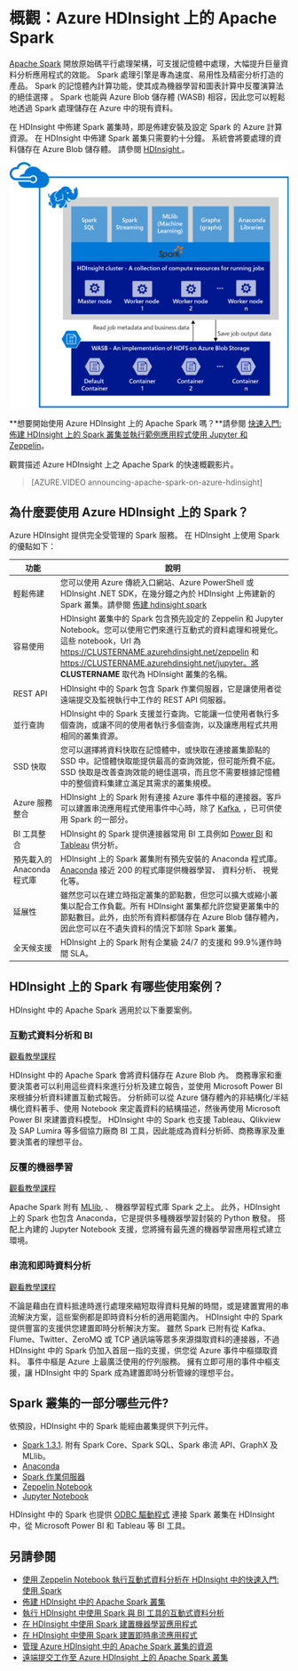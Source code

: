 <properties 
    pageTitle="HDInsight 中的 Apache Spark 概觀 | Microsoft Azure" 
    description="介紹 HDInsight 中的 Apache Spark，以及在應用程式中使用 HDInsight 上之 Spark 的案例。" 
    services="hdinsight" 
    documentationCenter="" 
    authors="nitinme" 
    manager="paulettm" 
    editor="cgronlun"
    tags="azure-portal"/>

<tags 
    ms.service="hdinsight" 
    ms.workload="big-data" 
    ms.tgt_pltfrm="na" 
    ms.devlang="na" 
    ms.topic="article" 
    ms.date="09/30/2015" 
    ms.author="nitinme"/>


# 概觀：Azure HDInsight 上的 Apache Spark

<a href="http://spark.apache.org/" target="_blank">Apache Spark</a> 開放原始碼平行處理架構，可支援記憶體中處理，大幅提升巨量資料分析應用程式的效能。 Spark 處理引擎是專為速度、易用性及精密分析打造的產品。 Spark 的記憶體內計算功能，使其成為機器學習和圖表計算中反覆演算法的絕佳選擇 。 Spark 也能與 Azure Blob 儲存體 (WASB) 相容，因此您可以輕鬆地透過 Spark 處理儲存在 Azure 中的現有資料。

在 HDInsight 中佈建 Spark 叢集時，即是佈建安裝及設定 Spark 的 Azure 計算資源。 在 HDInsight 中佈建 Spark 叢集只需要約十分鐘。 系統會將要處理的資料儲存在 Azure Blob 儲存體。 請參閱 [HDInsight ][hdinsight-storage]。

![Azure HDInsight 上的 Apache Spark](./media/hdinsight-apache-spark-overview/SparkArchitecture.png "Apache Spark on Azure HDInsight")


**想要開始使用 Azure HDInsight 上的 Apache Spark 嗎？**請參閱 [快速入門: 佈建 HDInsight 上的 Spark 叢集並執行範例應用程式使用 Jupyter 和 Zeppelin](hdinsight-apache-spark-zeppelin-notebook-jupyter-spark-sql.md)。



觀賞描述 Azure HDInsight 上之 Apache Spark 的快速概觀影片。

> [AZURE.VIDEO announcing-apache-spark-on-azure-hdinsight]

## 為什麼要使用 Azure HDInsight 上的 Spark？

Azure HDInsight 提供完全受管理的 Spark 服務。 在 HDInsight 上使用 Spark 的優點如下：

| 功能| 說明|
|-------------------------------------|-------------------|
| 輕鬆佈建| 您可以使用 Azure 傳統入口網站、Azure PowerShell 或 HDInsight .NET SDK，在幾分鐘之內於 HDInsight 上佈建新的 Spark 叢集。請參閱 [佈建 hdinsight spark](hdinsight-apache-spark-provision-clusters.md)|
| 容易使用| HDInsight 叢集中的 Spark 包含預先設定的 Zeppelin 和 Jupyter Notebook。您可以使用它們來進行互動式的資料處理和視覺化。這些 notebook，Url 為 https://CLUSTERNAME.azurehdinsight.net/zeppelin 和 https://CLUSTERNAME.azurehdinsight.net/jupyter。將 __CLUSTERNAME__ 取代為 HDInsight 叢集的名稱。|
| REST API| HDInsight 中的 Spark 包含 Spark 作業伺服器，它是讓使用者從遠端提交及監視執行中工作的 REST API 伺服器。|
| 並行查詢| HDInsight 中的 Spark 支援並行查詢。它能讓一位使用者執行多個查詢，或讓不同的使用者執行多個查詢，以及讓應用程式共用相同的叢集資源。|
| SSD 快取| 您可以選擇將資料快取在記憶體中，或快取在連接叢集節點的 SSD 中。記憶體快取能提供最高的查詢效能，但可能所費不疵。SSD 快取是改善查詢效能的絕佳選項，而且您不需要根據記憶體中的整個資料集建立滿足其需求的叢集規模。|
| Azure 服務整合| HDInsight 上的 Spark 附有連接 Azure 事件中樞的連接器。客戶可以建置串流應用程式使用事件中心時，除了 [Kafka](http://kafka.apache.org/), ，已可供使用 Spark 的一部分。|
| BI 工具整合| HDInsight 的 Spark 提供連接器常用 BI 工具例如 [Power BI](http://www.powerbi.com/) 和 [Tableau](http://www.tableau.com/products/desktop) 供分析。|
| 預先載入的 Anaconda 程式庫| HDInsight 上的 Spark 叢集附有預先安裝的 Anaconda 程式庫。[Anaconda](http://docs.continuum.io/anaconda/) 接近 200 的程式庫提供機器學習、 資料分析、 視覺化等。|
| 延展性| 雖然您可以在建立時指定叢集的節點數，但您可以擴大或縮小叢集以配合工作負載。所有 HDInsight 叢集都允許您變更叢集中的節點數目。此外，由於所有資料都儲存在 Azure Blob 儲存體內，因此您可以在不遺失資料的情況下卸除 Spark 叢集。|
| 全天候支援| HDInsight 上的 Spark 附有企業級 24/7 的支援和 99.9%運作時間 SLA。|



## HDInsight 上的 Spark 有哪些使用案例？

HDInsight 中的 Apache Spark 適用於以下重要案例。

### 互動式資料分析和 BI

[觀看教學課程](hdinsight-apache-spark-use-bi-tools.md)

HDInsight 中的 Apache Spark 會將資料儲存在 Azure Blob 內。 商務專家和重要決策者可以利用這些資料來進行分析及建立報告，並使用 Microsoft Power BI 來根據分析資料建置互動式報告。 分析師可以從 Azure 儲存體內的非結構化/半結構化資料著手、使用 Notebook 來定義資料的結構描述，然後再使用 Microsoft Power BI 來建置資料模型。 HDInsight 中的 Spark 也支援 Tableau、Qlikview 及 SAP Lumira 等多個協力廠商 BI 工具，因此能成為資料分析師、商務專家及重要決策者的理想平台。

### 反覆的機器學習

[觀看教學課程](hdinsight-apache-spark-ipython-notebook-machine-learning.md)

Apache Spark 附有 [MLlib](http://spark.apache.org/mllib/), 、 機器學習程式庫 Spark 之上。 此外，HDInsight 上的 Spark 也包含 Anaconda，它是提供多種機器學習封裝的 Python 散發。 搭配上內建的 Jupyter Notebook 支援，您將擁有最先進的機器學習應用程式建立環境。

### 串流和即時資料分析

[觀看教學課程](hdinsight-apache-spark-csharp-apache-zeppelin-eventhub-streaming.md)

不論是藉由在資料抵達時進行處理來縮短取得資料見解的時間，或是建置實用的串流解決方案，這些案例都是即時資料分析的適用範圍內。 HDInsight 中的 Spark 提供豐富的支援供您建置即時分析解決方案。 雖然 Spark 已附有從 Kafka、Flume、Twitter、ZeroMQ 或 TCP 通訊端等眾多來源擷取資料的連接器，不過 HDInsight 中的 Spark 仍加入首屈一指的支援，供您從 Azure 事件中樞擷取資料。 事件中樞是 Azure 上最廣泛使用的佇列服務。 擁有立即可用的事件中樞支援，讓 HDInsight 中的 Spark 成為建置即時分析管線的理想平台。

## <a name="next-steps"></a>Spark 叢集的一部分哪些元件?

依預設，HDInsight 中的 Spark 能經由叢集提供下列元件。

- [Spark 1.3.1](https://spark.apache.org/docs/1.3.1/). 附有 Spark Core、Spark SQL、Spark 串流 API、GraphX 及 MLlib。
- [Anaconda](http://docs.continuum.io/anaconda/)
- [Spark 作業伺服器](https://github.com/spark-jobserver/spark-jobserver)
- [Zeppelin Notebook](https://zeppelin.incubator.apache.org)
- [Jupyter Notebook](https://jupyter.org)

HDInsight 中的 Spark 也提供 [ODBC 驅動程式](http://go.microsoft.com/fwlink/?LinkId=616229) 連接 Spark 叢集在 HDInsight 中，從 Microsoft Power BI 和 Tableau 等 BI 工具。

## <a name="see-also"></a>另請參閱

* [使用 Zeppelin Notebook 執行互動式資料分析在 HDInsight 中的快速入門: 使用 Spark](hdinsight-apache-spark-zeppelin-notebook-jupyter-spark-sql.md)
* [佈建 HDInsight 中的 Apache Spark 叢集](hdinsight-apache-spark-provision-clusters.md)
* [執行 HDInsight 中使用 Spark 與 BI 工具的互動式資料分析](hdinsight-apache-spark-use-bi-tools.md)
* [在 HDInsight 中使用 Spark 建置機器學習應用程式](hdinsight-apache-spark-ipython-notebook-machine-learning.md)
* [在 HDInsight 中使用 Spark 建置即時串流應用程式](hdinsight-apache-spark-csharp-apache-zeppelin-eventhub-streaming.md)
* [管理 Azure HDInsight 中的 Apache Spark 叢集的資源](hdinsight-apache-spark-resource-manager.md)
* [遠端提交工作至 Azure HDInsight 上的 Apache Spark 叢集](hdinsight-apache-spark-job-server.md)



[hdinsight-storage]: ../hdinsight-use-blob-storage/ 


